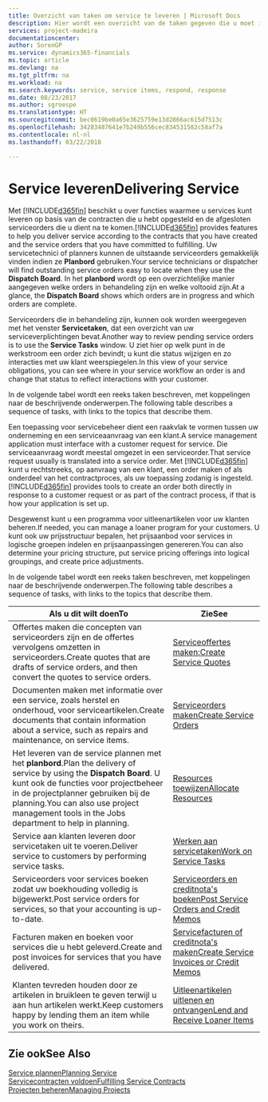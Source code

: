 ```yaml
---
title: Overzicht van taken om service te leveren | Microsoft Docs
description: Hier wordt een overzicht van de taken gegeven die u moet instellen om ervoor te zorgen dat u kwaliteitsservice levert en afspraken met klanten nakomt.
services: project-madeira
documentationcenter: 
author: SorenGP
ms.service: dynamics365-financials
ms.topic: article
ms.devlang: na
ms.tgt_pltfrm: na
ms.workload: na
ms.search.keywords: service, service items, respond, response
ms.date: 08/23/2017
ms.author: sgroespe
ms.translationtype: HT
ms.sourcegitcommit: bec0619be0a65e3625759e13d2866ac615d7513c
ms.openlocfilehash: 34283487641e7b249b556cec834531582c58af7a
ms.contentlocale: nl-nl
ms.lasthandoff: 03/22/2018

---
```

# <a name="delivering-service"></a><span data-ttu-id="b8451-103">Service leveren</span><span class="sxs-lookup"><span data-stu-id="b8451-103">Delivering Service</span></span>
<span data-ttu-id="b8451-104">Met [!INCLUDE[d365fin](includes/d365fin_md.md)] beschikt u over functies waarmee u services kunt leveren op basis van de contracten die u hebt opgesteld en de afgesloten serviceorders die u dient na te komen.</span><span class="sxs-lookup"><span data-stu-id="b8451-104">[!INCLUDE[d365fin](includes/d365fin_md.md)] provides features to help you deliver service according to the contracts that you have created and the service orders that you have committed to fulfilling.</span></span> <span data-ttu-id="b8451-105">Uw servicetechnici of planners kunnen de uitstaande serviceorders gemakkelijk vinden indien ze **Planbord** gebruiken.</span><span class="sxs-lookup"><span data-stu-id="b8451-105">Your service technicians or dispatcher will find outstanding service orders easy to locate when they use the **Dispatch Board**.</span></span> <span data-ttu-id="b8451-106">In het **planbord** wordt op een overzichtelijke manier aangegeven welke orders in behandeling zijn en welke voltooid zijn.</span><span class="sxs-lookup"><span data-stu-id="b8451-106">At a glance, the **Dispatch Board** shows which orders are in progress and which orders are complete.</span></span>  
  
<span data-ttu-id="b8451-107">Serviceorders die in behandeling zijn, kunnen ook worden weergegeven met het venster **Servicetaken**, dat een overzicht van uw serviceverplichtingen bevat.</span><span class="sxs-lookup"><span data-stu-id="b8451-107">Another way to review pending service orders is to use the **Service Tasks** window.</span></span> <span data-ttu-id="b8451-108">U ziet hier op welk punt in de werkstroom een order zich bevindt; u kunt die status wijzigen en zo interacties met uw klant weerspiegelen.</span><span class="sxs-lookup"><span data-stu-id="b8451-108">In this view of your service obligations, you can see where in your service workflow an order is and change that status to reflect interactions with your customer.</span></span>  
  
<span data-ttu-id="b8451-109">In de volgende tabel wordt een reeks taken beschreven, met koppelingen naar de beschrijvende onderwerpen.</span><span class="sxs-lookup"><span data-stu-id="b8451-109">The following table describes a sequence of tasks, with links to the topics that describe them.</span></span>   

<span data-ttu-id="b8451-110">Een toepassing voor servicebeheer dient een raakvlak te vormen tussen uw onderneming en een serviceaanvraag van een klant.</span><span class="sxs-lookup"><span data-stu-id="b8451-110">A service management application must interface with a customer request for service.</span></span> <span data-ttu-id="b8451-111">Die serviceaanvraag wordt meestal omgezet in een serviceorder.</span><span class="sxs-lookup"><span data-stu-id="b8451-111">That service request usually is translated into a service order.</span></span> <span data-ttu-id="b8451-112">Met [!INCLUDE[d365fin](includes/d365fin_md.md)] kunt u rechtstreeks, op aanvraag van een klant, een order maken of als onderdeel van het contractproces, als uw toepassing zodanig is ingesteld.</span><span class="sxs-lookup"><span data-stu-id="b8451-112">[!INCLUDE[d365fin](includes/d365fin_md.md)] provides tools to create an order both directly in response to a customer request or as part of the contract process, if that is how your application is set up.</span></span>  
  
<span data-ttu-id="b8451-113">Desgewenst kunt u een programma voor uitleenartikelen voor uw klanten beheren.</span><span class="sxs-lookup"><span data-stu-id="b8451-113">If needed, you can manage a loaner program for your customers.</span></span> <span data-ttu-id="b8451-114">U kunt ook uw prijsstructuur bepalen, het prijsaanbod voor services in logische groepen indelen en prijsaanpassingen genereren.</span><span class="sxs-lookup"><span data-stu-id="b8451-114">You can also determine your pricing structure, put service pricing offerings into logical groupings, and create price adjustments.</span></span>  
  
<span data-ttu-id="b8451-115">In de volgende tabel wordt een reeks taken beschreven, met koppelingen naar de beschrijvende onderwerpen.</span><span class="sxs-lookup"><span data-stu-id="b8451-115">The following table describes a sequence of tasks, with links to the topics that describe them.</span></span>   
  
|<span data-ttu-id="b8451-116">**Als u dit wilt doen**</span><span class="sxs-lookup"><span data-stu-id="b8451-116">**To**</span></span>|<span data-ttu-id="b8451-117">**Zie**</span><span class="sxs-lookup"><span data-stu-id="b8451-117">**See**</span></span>|  
|------------|-------------|  
|<span data-ttu-id="b8451-118">Offertes maken die concepten van serviceorders zijn en de offertes vervolgens omzetten in serviceorders.</span><span class="sxs-lookup"><span data-stu-id="b8451-118">Create quotes that are drafts of service orders, and then convert the quotes to service orders.</span></span>|[<span data-ttu-id="b8451-119">Serviceoffertes maken:</span><span class="sxs-lookup"><span data-stu-id="b8451-119">Create Service Quotes</span></span>](service-how-to-create-service-quotes.md)|
|<span data-ttu-id="b8451-120">Documenten maken met informatie over een service, zoals herstel en onderhoud, voor serviceartikelen.</span><span class="sxs-lookup"><span data-stu-id="b8451-120">Create documents that contain information about a service, such as repairs and maintenance, on service items.</span></span>|[<span data-ttu-id="b8451-121">Serviceorders maken</span><span class="sxs-lookup"><span data-stu-id="b8451-121">Create Service Orders</span></span>](service-how-to-create-service-orders.md)|
|<span data-ttu-id="b8451-122">Het leveren van de service plannen met het **planbord**.</span><span class="sxs-lookup"><span data-stu-id="b8451-122">Plan the delivery of service by using the **Dispatch Board**.</span></span> <span data-ttu-id="b8451-123">U kunt ook de functies voor projectbeheer in de projectplanner gebruiken bij de planning.</span><span class="sxs-lookup"><span data-stu-id="b8451-123">You can also use project management tools in the Jobs department to help in planning.</span></span>|[<span data-ttu-id="b8451-124">Resources toewijzen</span><span class="sxs-lookup"><span data-stu-id="b8451-124">Allocate Resources</span></span>](service-how-to-allocate-resources.md)|  
|<span data-ttu-id="b8451-125">Service aan klanten leveren door servicetaken uit te voeren.</span><span class="sxs-lookup"><span data-stu-id="b8451-125">Deliver service to customers by performing service tasks.</span></span>|[<span data-ttu-id="b8451-126">Werken aan servicetaken</span><span class="sxs-lookup"><span data-stu-id="b8451-126">Work on Service Tasks</span></span>](service-how-to-work-on-service-tasks.md)|  
|<span data-ttu-id="b8451-127">Serviceorders voor services boeken zodat uw boekhouding volledig is bijgewerkt.</span><span class="sxs-lookup"><span data-stu-id="b8451-127">Post service orders for services, so that your accounting is up-to-date.</span></span>|[<span data-ttu-id="b8451-128">Serviceorders en creditnota's boeken</span><span class="sxs-lookup"><span data-stu-id="b8451-128">Post Service Orders and Credit Memos</span></span>](service-how-to-post-service-orders.md)|  
|<span data-ttu-id="b8451-129">Facturen maken en boeken voor services die u hebt geleverd.</span><span class="sxs-lookup"><span data-stu-id="b8451-129">Create and post invoices for services that you have delivered.</span></span>|[<span data-ttu-id="b8451-130">Servicefacturen of creditnota's maken</span><span class="sxs-lookup"><span data-stu-id="b8451-130">Create Service Invoices or Credit Memos</span></span>](service-how-create-invoices.md)|  
|<span data-ttu-id="b8451-131">Klanten tevreden houden door ze artikelen in bruikleen te geven terwijl u aan hun artikelen werkt.</span><span class="sxs-lookup"><span data-stu-id="b8451-131">Keep customers happy by lending them an item while you work on theirs.</span></span>| [<span data-ttu-id="b8451-132">Uitleenartikelen uitlenen en ontvangen</span><span class="sxs-lookup"><span data-stu-id="b8451-132">Lend and Receive Loaner Items</span></span>](service-how-to-lend-receive-loaners.md)|
  
## <a name="see-also"></a><span data-ttu-id="b8451-133">Zie ook</span><span class="sxs-lookup"><span data-stu-id="b8451-133">See Also</span></span>  
[<span data-ttu-id="b8451-134">Service plannen</span><span class="sxs-lookup"><span data-stu-id="b8451-134">Planning Service</span></span>](service-plan-service.md)  
[<span data-ttu-id="b8451-135">Servicecontracten voldoen</span><span class="sxs-lookup"><span data-stu-id="b8451-135">Fulfilling Service Contracts</span></span>](service-fulfill-service-contracts.md)  
[<span data-ttu-id="b8451-136">Projecten beheren</span><span class="sxs-lookup"><span data-stu-id="b8451-136">Managing Projects</span></span>](projects-manage-projects.md)  

